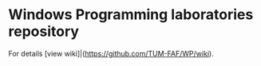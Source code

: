 # Windows Programming laboratories repository

For details [view wiki]|(https://github.com/TUM-FAF/WP/wiki).
